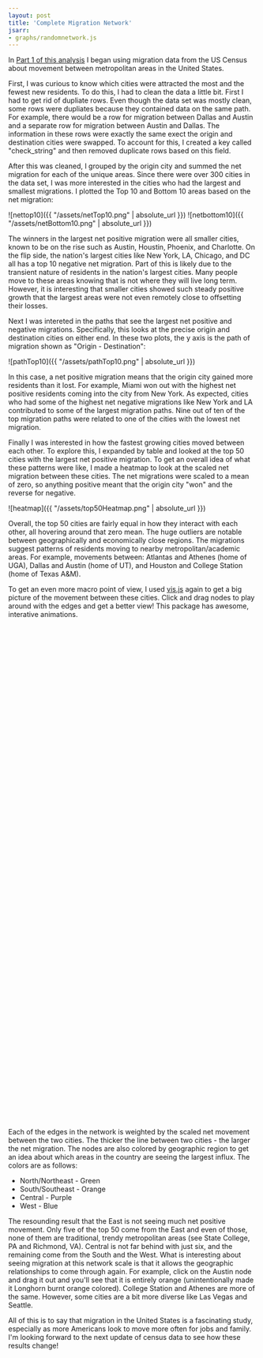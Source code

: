 ```yaml
---
layout: post
title: 'Complete Migration Network'
jsarr:
- graphs/randomnetwork.js
---
```

In [Part 1 of this analysis](https://ashleyajohn.github.io/2018/07/28/networks-part-1.html) I began using migration data from the US Census about movement between metropolitan areas in the United States. 

First, I was curious to know which cities were attracted the most and the fewest new residents. To do this, I had to clean the data a little bit. First I had to get rid of dupliate rows. Even though the data set was mostly clean, some rows were dupliates because they contained data on the same path. For example, there would be a row for migration between Dallas and Austin and a separate row for migration between Austin and Dallas. The information in these rows were exactly the same exect the origin and destination cities were swapped. To account for this, I created a key called "check_string" and then removed duplicate rows based on this field. 

After this was cleaned, I grouped by the origin city and summed the net migration for each of the unique areas. Since there were over 300 cities in the data set, I was more interested in the cities who had the largest and smallest migrations. I plotted the Top 10 and Bottom 10 areas based on the net migration: 

![nettop10]({{ "/assets/netTop10.png" | absolute_url }})
![netbottom10]({{ "/assets/netBottom10.png" | absolute_url }})

The winners in the largest net positive migration were all smaller cities, known to be on the rise such as Austin, Houstin, Phoenix, and Charlotte. On the flip side, the nation's largest cities like New York, LA, Chicago, and DC all has a top 10 negative net migration. Part of this is likely due to the transient nature of residents in the nation's largest cities. Many people move to these areas knowing that is not where they will live long term. However, it is interesting that smaller cities showed such steady positive growth that the largest areas were not even remotely close to offsetting their losses. 

Next I was intereted in the paths that see the largest net positive and negative migrations. Specifically, this looks at the precise origin and destination cities on either end. In these two plots, the y axis is the path of migration shown as "Origin - Destination":

![pathTop10]({{ "/assets/pathTop10.png" | absolute_url }})

In this case, a net positive migration means that the origin city gained more residents than it lost. For example, Miami won out with the highest net positive residents coming into the city from New York. As expected, cities who had some of the highest net negative migrations like New York and LA contributed to some of the largest migration paths. Nine out of ten of the top migration paths were related to one of the cities with the lowest net migration.  

Finally I was interested in how the fastest growing cities moved between each other. To explore this, I expanded by table and looked at the top 50 cities with the largest net positive migration. To get an overall idea of what these patterns were like, I made a heatmap to look at the scaled net migration between these cities. The net migrations were scaled to a mean of zero, so anything positive meant that the origin city "won" and the reverse for negative. 

![heatmap]({{ "/assets/top50Heatmap.png" | absolute_url }})

Overall, the top 50 cities are fairly equal in how they interact with each other, all hovering around that zero mean. The huge outliers are notable between geographically and economically close regions. The migrations suggest patterns of residents moving to nearby metropolitan/academic areas. For example, movements between: Atlantas and Athenes (home of UGA), Dallas and Austin (home of UT), and Houston and College Station (home of Texas A&M). 

To get an even more macro point of view, I used [vis.js]() again to get a big picture of the movement between these cities. Click and drag nodes to play around with the edges and get a better view! This package has awesome, interative animations. 
<br>
<div id="mynetwork" style="height: 1000px; width:1000px"></div>
<br>
Each of the edges in the network is weighted by the scaled net movement between the two cities. The thicker the line between two cities - the larger the net migration. The nodes are also colored by geographic region to get an idea about which areas in the country are seeing the largest influx. The colors are as follows: 

* North/Northeast - Green 
* South/Southeast - Orange
* Central - Purple
* West - Blue

The resounding  result that the East is not seeing much net positive movement. Only five of the top 50 come from the East and even of those, none of them are traditional, trendy metropolitan areas (see State College, PA and Richmond, VA). Central is not far behind with just six, and the remaining come from the South and the West. What is interesting about seeing migration at this network scale is that it allows the geographic relationships to come through again. For example, click on the Austin node and drag it out and you'll see that it is entirely orange (unintentionally made it Longhorn burnt orange colored). College Station and Athenes are more of the same. However, some cities are a bit more diverse like Las Vegas and Seattle. 

All of this is to say that migration in the United States is a fascinating study, especially as more Americans look to move more often for jobs and family. I'm looking forward to the next update of census data to see how these results change!

